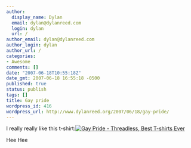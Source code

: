 ```yaml
---
author:
  display_name: Dylan
  email: dylan@dylanreed.com
  login: dylan
  url: /
author_email: dylan@dylanreed.com
author_login: dylan
author_url: /
categories:
- Awesome
comments: []
date: "2007-06-18T10:55:18Z"
date_gmt: 2007-06-18 16:55:18 -0500
published: true
status: publish
tags: []
title: Gay pride
wordpress_id: 416
wordpress_url: http://www.dylanreed.org/2007/06/18/gay-pride/
---
```


I really really like this t-shirt:[![Gay Pride - Threadless, Best T-shirts Ever][1]][2]

   [1]: http://www.threadless.com/productbanner/896/banner1.png
   [2]: http://www.threadless.com/product/896/Gay_Pride?streetteam=reallyreallyawesomeguy (Gay Pride - Threadless, Best T-shirts Ever)

Hee Hee
